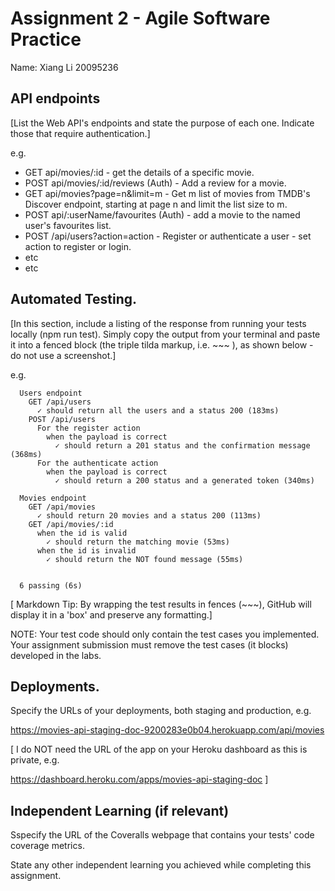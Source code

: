 # Assignment 2 - Agile Software Practice

Name: Xiang Li 20095236

## API endpoints

[List the Web API's endpoints and state the purpose of each one. Indicate those that require authentication.]
 
 e.g.

+ GET api/movies/:id - get the details of a specific movie.
+ POST api/movies/:id/reviews (Auth) - Add a review for a movie.
+ GET api/movies?page=n&limit=m - Get m list of movies from TMDB's Discover endpoint, starting at page n and limit the list size to m.  
+ POST api/:userName/favourites (Auth) - add a movie to the named user's favourites list.
+ POST /api/users?action=action - Register or authenticate a user - set action to register or login. 
+ etc
+ etc

## Automated Testing.

[In this section, include a listing of the response from running your tests locally (npm run test). Simply copy the output from your terminal and paste it into a fenced block (the triple tilda markup, i.e. ~~~ ), as shown below - do not use a screenshot.]

e.g. 
~~~
  Users endpoint
    GET /api/users 
      ✓ should return all the users and a status 200 (183ms)
    POST /api/users 
      For the register action
        when the payload is correct
          ✓ should return a 201 status and the confirmation message (368ms)
      For the authenticate action
        when the payload is correct
          ✓ should return a 200 status and a generated token (340ms)

  Movies endpoint
    GET /api/movies 
      ✓ should return 20 movies and a status 200 (113ms)
    GET /api/movies/:id
      when the id is valid
        ✓ should return the matching movie (53ms)
      when the id is invalid
        ✓ should return the NOT found message (55ms)


  6 passing (6s)
~~~

[ Markdown Tip: By wrapping the test results in fences (~~~), GitHub will display it in a 'box' and preserve any formatting.]

NOTE: Your test code should only contain the test cases you implemented. Your assignment submission  must remove the test cases (it blocks) developed in the labs.

## Deployments.

Specify the URLs of your deployments, both staging and production, e.g.

https://movies-api-staging-doc-9200283e0b04.herokuapp.com/api/movies

[ I do NOT need the URL of the app on your Heroku dashboard as this is private, e.g.

https://dashboard.heroku.com/apps/movies-api-staging-doc ]

## Independent Learning (if relevant)

Sspecify the URL of the Coveralls webpage that contains your tests' code coverage metrics.

State any other independent learning you achieved while completing this assignment.
